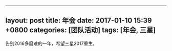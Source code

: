 
---
layout: post
title: 年会
date: 2017-01-10 15:39 +0800
categories: [团队活动]
tags: [年会, 三星]
---

告别2016多磨难的一年，希望三星2017重生。

